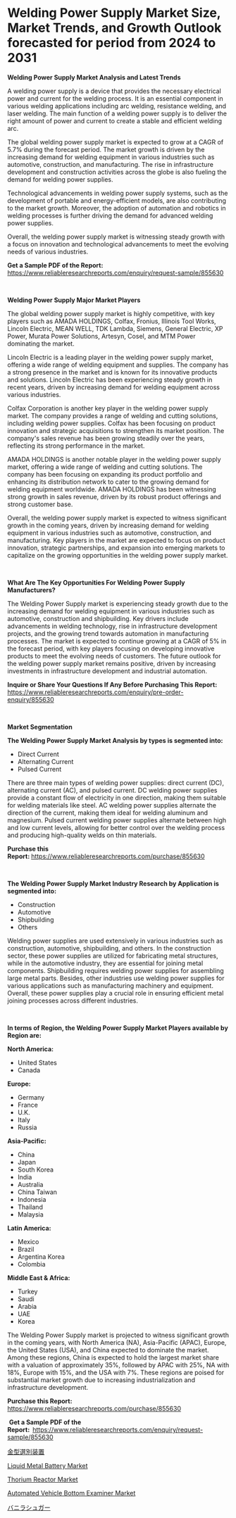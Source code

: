 <p><h1>Welding Power Supply Market Size, Market Trends, and Growth Outlook forecasted for period from 2024 to 2031</h1></p><p><strong>Welding Power Supply Market Analysis and Latest Trends</strong></p>
<p><p>A welding power supply is a device that provides the necessary electrical power and current for the welding process. It is an essential component in various welding applications including arc welding, resistance welding, and laser welding. The main function of a welding power supply is to deliver the right amount of power and current to create a stable and efficient welding arc.</p><p>The global welding power supply market is expected to grow at a CAGR of 5.7% during the forecast period. The market growth is driven by the increasing demand for welding equipment in various industries such as automotive, construction, and manufacturing. The rise in infrastructure development and construction activities across the globe is also fueling the demand for welding power supplies.</p><p>Technological advancements in welding power supply systems, such as the development of portable and energy-efficient models, are also contributing to the market growth. Moreover, the adoption of automation and robotics in welding processes is further driving the demand for advanced welding power supplies.</p><p>Overall, the welding power supply market is witnessing steady growth with a focus on innovation and technological advancements to meet the evolving needs of various industries.</p></p>
<p><strong>Get a Sample PDF of the Report:&nbsp;</strong> <a href="https://www.reliableresearchreports.com/enquiry/request-sample/855630">https://www.reliableresearchreports.com/enquiry/request-sample/855630</a></p>
<p>&nbsp;</p>
<p><strong>Welding Power Supply Major Market Players</strong></p>
<p><p>The global welding power supply market is highly competitive, with key players such as AMADA HOLDINGS, Colfax, Fronius, Illinois Tool Works, Lincoln Electric, MEAN WELL, TDK Lambda, Siemens, General Electric, XP Power, Murata Power Solutions, Artesyn, Cosel, and MTM Power dominating the market. </p><p>Lincoln Electric is a leading player in the welding power supply market, offering a wide range of welding equipment and supplies. The company has a strong presence in the market and is known for its innovative products and solutions. Lincoln Electric has been experiencing steady growth in recent years, driven by increasing demand for welding equipment across various industries.</p><p>Colfax Corporation is another key player in the welding power supply market. The company provides a range of welding and cutting solutions, including welding power supplies. Colfax has been focusing on product innovation and strategic acquisitions to strengthen its market position. The company's sales revenue has been growing steadily over the years, reflecting its strong performance in the market.</p><p>AMADA HOLDINGS is another notable player in the welding power supply market, offering a wide range of welding and cutting solutions. The company has been focusing on expanding its product portfolio and enhancing its distribution network to cater to the growing demand for welding equipment worldwide. AMADA HOLDINGS has been witnessing strong growth in sales revenue, driven by its robust product offerings and strong customer base.</p><p>Overall, the welding power supply market is expected to witness significant growth in the coming years, driven by increasing demand for welding equipment in various industries such as automotive, construction, and manufacturing. Key players in the market are expected to focus on product innovation, strategic partnerships, and expansion into emerging markets to capitalize on the growing opportunities in the welding power supply market.</p></p>
<p>&nbsp;</p>
<p><strong>What Are The Key Opportunities For Welding Power Supply Manufacturers?</strong></p>
<p><p>The Welding Power Supply market is experiencing steady growth due to the increasing demand for welding equipment in various industries such as automotive, construction and shipbuilding. Key drivers include advancements in welding technology, rise in infrastructure development projects, and the growing trend towards automation in manufacturing processes. The market is expected to continue growing at a CAGR of 5% in the forecast period, with key players focusing on developing innovative products to meet the evolving needs of customers. The future outlook for the welding power supply market remains positive, driven by increasing investments in infrastructure development and industrial automation.</p></p>
<p><strong>Inquire or Share Your Questions If Any Before Purchasing This Report:</strong> <a href="https://www.reliableresearchreports.com/enquiry/pre-order-enquiry/855630">https://www.reliableresearchreports.com/enquiry/pre-order-enquiry/855630</a></p>
<p>&nbsp;</p>
<p><strong>Market Segmentation</strong></p>
<p><strong>The Welding Power Supply Market Analysis by types is segmented into:</strong></p>
<p><ul><li>Direct Current</li><li>Alternating Current</li><li>Pulsed Current</li></ul></p>
<p><p>There are three main types of welding power supplies: direct current (DC), alternating current (AC), and pulsed current. DC welding power supplies provide a constant flow of electricity in one direction, making them suitable for welding materials like steel. AC welding power supplies alternate the direction of the current, making them ideal for welding aluminum and magnesium. Pulsed current welding power supplies alternate between high and low current levels, allowing for better control over the welding process and producing high-quality welds on thin materials.</p></p>
<p><strong>Purchase this Report:&nbsp;</strong><a href="https://www.reliableresearchreports.com/purchase/855630">https://www.reliableresearchreports.com/purchase/855630</a></p>
<p>&nbsp;</p>
<p><strong>The Welding Power Supply Market Industry Research by Application is segmented into:</strong></p>
<p><ul><li>Construction</li><li>Automotive</li><li>Shipbuilding</li><li>Others</li></ul></p>
<p><p>Welding power supplies are used extensively in various industries such as construction, automotive, shipbuilding, and others. In the construction sector, these power supplies are utilized for fabricating metal structures, while in the automotive industry, they are essential for joining metal components. Shipbuilding requires welding power supplies for assembling large metal parts. Besides, other industries use welding power supplies for various applications such as manufacturing machinery and equipment. Overall, these power supplies play a crucial role in ensuring efficient metal joining processes across different industries.</p></p>
<p>&nbsp;</p>
<p><strong>In terms of Region, the Welding Power Supply Market Players available by Region are:</strong></p>
<p>
    <p> <strong> North America: </strong>
        <ul>
            <li>United States</li>
            <li>Canada</li>
        </ul>
        </p> 
    <p> <strong> Europe: </strong>
        <ul>
            <li>Germany</li>
            <li>France</li>
            <li>U.K.</li>
            <li>Italy</li>
            <li>Russia</li>
        </ul>
        </p> 
    <p> <strong> Asia-Pacific: </strong>
        <ul>
            <li>China</li>
            <li>Japan</li>
            <li>South Korea</li>
            <li>India</li>
            <li>Australia</li>
            <li>China Taiwan</li>
            <li>Indonesia</li>
            <li>Thailand</li>
            <li>Malaysia</li>
        </ul>
        </p> 
    <p> <strong> Latin America: </strong>
        <ul>
            <li>Mexico</li>
            <li>Brazil</li>
            <li>Argentina Korea</li>
            <li>Colombia</li>
        </ul>
        </p> 
    <p> <strong> Middle East & Africa: </strong>
        <ul>
            <li>Turkey</li>
            <li>Saudi</li>
            <li>Arabia</li>
            <li>UAE</li>
            <li>Korea</li>
        </ul>
    </p>
    </p>
<p><p>The Welding Power Supply market is projected to witness significant growth in the coming years, with North America (NA), Asia-Pacific (APAC), Europe, the United States (USA), and China expected to dominate the market. Among these regions, China is expected to hold the largest market share with a valuation of approximately 35%, followed by APAC with 25%, NA with 18%, Europe with 15%, and the USA with 7%. These regions are poised for substantial market growth due to increasing industrialization and infrastructure development.</p></p>
<p><strong>Purchase this Report: </strong><a href="https://www.reliableresearchreports.com/purchase/855630">https://www.reliableresearchreports.com/purchase/855630</a></p>
<p>&nbsp;<strong>Get a Sample PDF of the Report:&nbsp;&nbsp;</strong><a href="https://www.reliableresearchreports.com/enquiry/request-sample/855630">https://www.reliableresearchreports.com/enquiry/request-sample/855630</a></p>
<p><strong></strong></p>
<p><p><a href="https://github.com/cnnriuez22368/Market-Research-Report-List-1/blob/main/230366716089.md">金型選別装置</a></p><p><a href="https://github.com/jsmusil/Market-Research-Report-List-2/blob/main/liquid-metal-battery-market.md">Liquid Metal Battery Market</a></p><p><a href="https://github.com/yemakinde/Market-Research-Report-List-2/blob/main/thorium-reactor-market.md">Thorium Reactor Market</a></p><p><a href="https://issuu.com/reportprime-2/docs/automated-vehicle-bottom-examiner-market-size-2030">Automated Vehicle Bottom Examiner Market</a></p><p><a href="https://medium.com/@alicequigley2023/%E3%83%90%E3%83%8B%E3%83%A9%E3%82%B7%E3%83%A5%E3%82%AC%E3%83%BC%E3%83%9E%E3%83%BC%E3%82%B1%E3%83%83%E3%83%88-%E5%B8%82%E5%A0%B4%E3%82%B7%E3%82%A7%E3%82%A2-%E5%B8%82%E5%A0%B4%E3%83%88%E3%83%AC%E3%83%B3%E3%83%89-%E3%81%8A%E3%82%88%E3%81%B3%E5%B0%86%E6%9D%A5%E3%81%AE%E6%88%90%E9%95%B7%E3%82%92%E6%8E%A2%E3%82%8B-599c4bfd81cd">バニラシュガー</a></p></p>